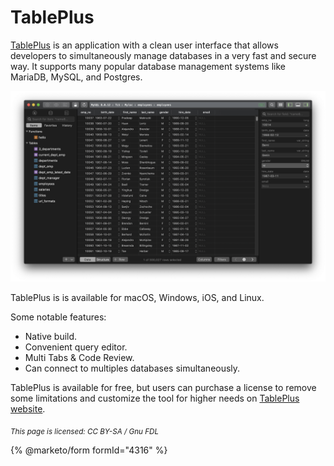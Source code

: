 # TablePlus

[TablePlus](https://tableplus.com/) is an application with a clean user interface that allows developers to simultaneously manage databases in a very fast and secure way. It supports many popular database management systems like MariaDB, MySQL, and Postgres.

![](../../.gitbook/assets/table.png)

TablePlus is is available for macOS, Windows, iOS, and Linux.

Some notable features:

* Native build.
* Convenient query editor.
* Multi Tabs & Code Review.
* Can connect to multiples databases simultaneously.

TablePlus is available for free, but users can purchase a license to remove some limitations and customize the tool for higher needs on [TablePlus website](https://tableplus.com/pricing).

<sub>_This page is licensed: CC BY-SA / Gnu FDL_</sub>

{% @marketo/form formId="4316" %}
